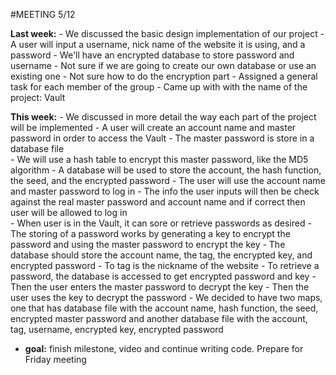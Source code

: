 #MEETING 5/12

**Last week:** 
	- We discussed the basic design implementation of our project
	- A user will input a username, nick name of the website it is using, and a password
	- We'll have an encrypted database to store password and username 
	- Not sure if we are going to create our own database or use an existing one
	- Not sure how to do the encryption part 
	- Assigned a general task for each member of the group
	- Came up with with the name of the project: Vault

**This week:** 
	- We discussed in more detail the way each part of the project will be implemented
	- A user will create an account name and master password in order to access the Vault 
	- The master password is store in a database file  
	- We will use a hash table to encrypt this master password, like the MD5 algorithm
	- A database will be used to store the account, the hash function, the seed, and the encrypted password
	- The user will use the account name and master password to log in 
	- The info the user inputs will then be check against the real master password and account name and if correct then user will be allowed to log in  
	- When user is in the Vault, it can sore or retrieve passwords as desired
	- The storing of a password works by generating a key to encrypt the password and using the master password to encrypt the key 
	- The database should store the account name, the tag, the encrypted key, and encrypted password
	- To tag is the nickname of the website 
	- To retrieve a password, the database is accessed to get encrypted password and key
	- Then the user enters the master password to decrypt the key 
	- Then the user uses the key to decrypt the password
	- We decided to have two maps, one that has database file with the account name, hash function, the seed, encrypted master password and another database file with the account, tag, username, encrypted key, encrypted password
	
  - **goal:** finish milestone, video and continue writing code. Prepare for Friday meeting 